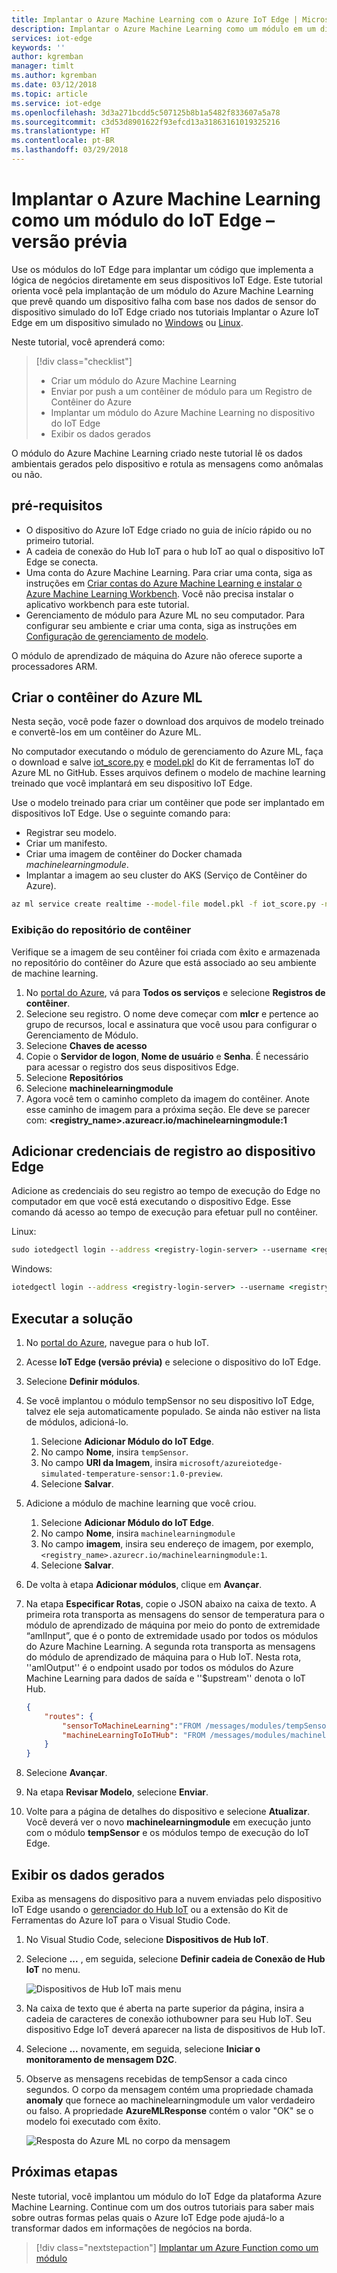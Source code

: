 ```yaml
---
title: Implantar o Azure Machine Learning com o Azure IoT Edge | Microsoft Docs
description: Implantar o Azure Machine Learning como um módulo em um dispositivo de borda
services: iot-edge
keywords: ''
author: kgremban
manager: timlt
ms.author: kgremban
ms.date: 03/12/2018
ms.topic: article
ms.service: iot-edge
ms.openlocfilehash: 3d3a271bcdd5c507125b8b1a5482f833607a5a78
ms.sourcegitcommit: c3d53d8901622f93efcd13a31863161019325216
ms.translationtype: HT
ms.contentlocale: pt-BR
ms.lasthandoff: 03/29/2018
---
```

# <a name="deploy-azure-machine-learning-as-an-iot-edge-module---preview"></a>Implantar o Azure Machine Learning como um módulo do IoT Edge – versão prévia

Use os módulos do IoT Edge para implantar um código que implementa a lógica de negócios diretamente em seus dispositivos IoT Edge. Este tutorial orienta você pela implantação de um módulo do Azure Machine Learning que prevê quando um dispositivo falha com base nos dados de sensor do dispositivo simulado do IoT Edge criado nos tutoriais Implantar o Azure IoT Edge em um dispositivo simulado no [Windows][lnk-tutorial1-win] ou [Linux][lnk-tutorial1-lin]. 

Neste tutorial, você aprenderá como: 

> [!div class="checklist"]
> * Criar um módulo do Azure Machine Learning
> * Enviar por push a um contêiner de módulo para um Registro de Contêiner do Azure
> * Implantar um módulo do Azure Machine Learning no dispositivo do IoT Edge
> * Exibir os dados gerados

O módulo do Azure Machine Learning criado neste tutorial lê os dados ambientais gerados pelo dispositivo e rotula as mensagens como anômalas ou não. 

## <a name="prerequisites"></a>pré-requisitos

* O dispositivo do Azure IoT Edge criado no guia de início rápido ou no primeiro tutorial.
* A cadeia de conexão do Hub IoT para o hub IoT ao qual o dispositivo IoT Edge se conecta.
* Uma conta do Azure Machine Learning. Para criar uma conta, siga as instruções em [Criar contas do Azure Machine Learning e instalar o Azure Machine Learning Workbench](../machine-learning/preview/quickstart-installation.md#create-azure-machine-learning-services-accounts). Você não precisa instalar o aplicativo workbench para este tutorial. 
* Gerenciamento de módulo para Azure ML no seu computador. Para configurar seu ambiente e criar uma conta, siga as instruções em [Configuração de gerenciamento de modelo](https://docs.microsoft.com/azure/machine-learning/preview/deployment-setup-configuration).

O módulo de aprendizado de máquina do Azure não oferece suporte a processadores ARM. 

## <a name="create-the-azure-ml-container"></a>Criar o contêiner do Azure ML
Nesta seção, você pode fazer o download dos arquivos de modelo treinado e convertê-los em um contêiner do Azure ML.  

No computador executando o módulo de gerenciamento do Azure ML, faça o download e salve [iot_score.py](https://github.com/Azure/ai-toolkit-iot-edge/blob/master/IoT%20Edge%20anomaly%20detection%20tutorial/iot_score.py) e [model.pkl](https://github.com/Azure/ai-toolkit-iot-edge/blob/master/IoT%20Edge%20anomaly%20detection%20tutorial/model.pkl) do Kit de ferramentas IoT do Azure ML no GitHub. Esses arquivos definem o modelo de machine learning treinado que você implantará em seu dispositivo IoT Edge. 

Use o modelo treinado para criar um contêiner que pode ser implantado em dispositivos IoT Edge. Use o seguinte comando para:

   * Registrar seu modelo.
   * Criar um manifesto.
   * Criar uma imagem de contêiner do Docker chamada *machinelearningmodule*.
   * Implantar a imagem ao seu cluster do AKS (Serviço de Contêiner do Azure).

```cmd
az ml service create realtime --model-file model.pkl -f iot_score.py -n machinelearningmodule -r python
```

### <a name="view-the-container-repository"></a>Exibição do repositório de contêiner

Verifique se a imagem de seu contêiner foi criada com êxito e armazenada no repositório do contêiner do Azure que está associado ao seu ambiente de machine learning.

1. No [portal do Azure](https://portal.azure.com), vá para **Todos os serviços** e selecione **Registros de contêiner**.
2. Selecione seu registro. O nome deve começar com **mlcr** e pertence ao grupo de recursos, local e assinatura que você usou para configurar o Gerenciamento de Módulo.
3. Selecione **Chaves de acesso**
4. Copie o **Servidor de logon**, **Nome de usuário** e **Senha**.  É necessário para acessar o registro dos seus dispositivos Edge.
5. Selecione **Repositórios**
6. Selecione **machinelearningmodule**
7. Agora você tem o caminho completo da imagem do contêiner. Anote esse caminho de imagem para a próxima seção. Ele deve se parecer com:  **<registry_name>.azureacr.io/machinelearningmodule:1**

## <a name="add-registry-credentials-to-your-edge-device"></a>Adicionar credenciais de registro ao dispositivo Edge

Adicione as credenciais do seu registro ao tempo de execução do Edge no computador em que você está executando o dispositivo Edge. Esse comando dá acesso ao tempo de execução para efetuar pull no contêiner.

Linux:
   ```cmd
   sudo iotedgectl login --address <registry-login-server> --username <registry-username> --password <registry-password> 
   ```

Windows:
   ```cmd
   iotedgectl login --address <registry-login-server> --username <registry-username> --password <registry-password> 
   ```

## <a name="run-the-solution"></a>Executar a solução

1. No [portal do Azure](https://portal.azure.com), navegue para o hub IoT.
1. Acesse **IoT Edge (versão prévia)** e selecione o dispositivo do IoT Edge.
1. Selecione **Definir módulos**.
1. Se você implantou o módulo tempSensor no seu dispositivo IoT Edge, talvez ele seja automaticamente populado. Se ainda não estiver na lista de módulos, adicioná-lo.
    1. Selecione **Adicionar Módulo do IoT Edge**.
    2. No campo **Nome**, insira `tempSensor`.
    3. No campo **URI da Imagem**, insira `microsoft/azureiotedge-simulated-temperature-sensor:1.0-preview`.
    4. Selecione **Salvar**.
1. Adicione a módulo de machine learning que você criou.
    1. Selecione **Adicionar Módulo do IoT Edge**.
    1. No campo **Nome**, insira `machinelearningmodule`
    1. No campo **imagem**, insira seu endereço de imagem, por exemplo, `<registry_name>.azurecr.io/machinelearningmodule:1`.
    1. Selecione **Salvar**.
1. De volta à etapa **Adicionar módulos**, clique em **Avançar**.
1. Na etapa **Especificar Rotas**, copie o JSON abaixo na caixa de texto. A primeira rota transporta as mensagens do sensor de temperatura para o módulo de aprendizado de máquina por meio do ponto de extremidade “amlInput”, que é o ponto de extremidade usado por todos os módulos do Azure Machine Learning. A segunda rota transporta as mensagens do módulo de aprendizado de máquina para o Hub IoT. Nesta rota, ''amlOutput'' é o endpoint usado por todos os módulos do Azure Machine Learning para dados de saída e ''$upstream'' denota o IoT Hub. 

    ```json
    {
        "routes": {
            "sensorToMachineLearning":"FROM /messages/modules/tempSensor/outputs/temperatureOutput INTO BrokeredEndpoint(\"/modules/machinelearningmodule/inputs/amlInput\")",
            "machineLearningToIoTHub": "FROM /messages/modules/machinelearningmodule/outputs/amlOutput INTO $upstream"
        }
    }
    ``` 

1. Selecione **Avançar**. 
1. Na etapa **Revisar Modelo**, selecione **Enviar**. 
1. Volte para a página de detalhes do dispositivo e selecione **Atualizar**.  Você deverá ver o novo **machinelearningmodule** em execução junto com o módulo **tempSensor** e os módulos tempo de execução do IoT Edge.

## <a name="view-generated-data"></a>Exibir os dados gerados

Exiba as mensagens do dispositivo para a nuvem enviadas pelo dispositivo IoT Edge usando o [gerenciador do Hub IoT](https://github.com/azure/iothub-explorer) ou a extensão do Kit de Ferramentas do Azure IoT para o Visual Studio Code. 

1. No Visual Studio Code, selecione **Dispositivos de Hub IoT**. 
2. Selecione **...** , em seguida, selecione **Definir cadeia de Conexão de Hub IoT** no menu. 

   ![Dispositivos de Hub IoT mais menu](./media/tutorial-deploy-machine-learning/set-connection.png)

3. Na caixa de texto que é aberta na parte superior da página, insira a cadeia de caracteres de conexão iothubowner para seu Hub IoT. Seu dispositivo Edge IoT deverá aparecer na lista de dispositivos de Hub IoT.
4. Selecione **...**  novamente, em seguida, selecione **Iniciar o monitoramento de mensagem D2C**.
5. Observe as mensagens recebidas de tempSensor a cada cinco segundos. O corpo da mensagem contém uma propriedade chamada **anomaly** que fornece ao machinelearningmodule um valor verdadeiro ou falso. A propriedade **AzureMLResponse** contém o valor "OK" se o modelo foi executado com êxito. 

   ![Resposta do Azure ML no corpo da mensagem](./media/tutorial-deploy-machine-learning/ml-output.png)

## <a name="next-steps"></a>Próximas etapas

Neste tutorial, você implantou um módulo do IoT Edge da plataforma Azure Machine Learning. Continue com um dos outros tutoriais para saber mais sobre outras formas pelas quais o Azure IoT Edge pode ajudá-lo a transformar dados em informações de negócios na borda.

> [!div class="nextstepaction"]
> [Implantar um Azure Function como um módulo](tutorial-deploy-function.md)

<!--Links-->
[lnk-tutorial1-win]: tutorial-simulate-device-windows.md
[lnk-tutorial1-lin]: tutorial-simulate-device-linux.md
